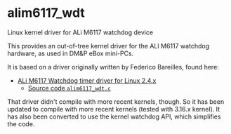 # alim6117_wdt
Linux kernel driver for ALi M6117 watchdog device

This provides an out-of-tree kernel driver for the ALI M6117 watchdog hardware, as used in DM&P eBox mini-PCs.

It is based on a driver originally written by Federico Bareilles, found here:

* [ALi M6117 Watchdog timer driver for Linux 2.4.x](http://www.iar.unlp.edu.ar/~fede/ali_m6117.html)
    * [Source code `alim6117_wdt.c`](http://www.iar.unlp.edu.ar/~fede/pub/kernel/alim6117_wdt/alim6117_wdt.c)

That driver didn't compile with more recent kernels, though. So it has been updated to compile with more recent kernels
(tested with 3.16.x kernel). It has also been converted to use the kernel watchdog API, which simplifies the code.
